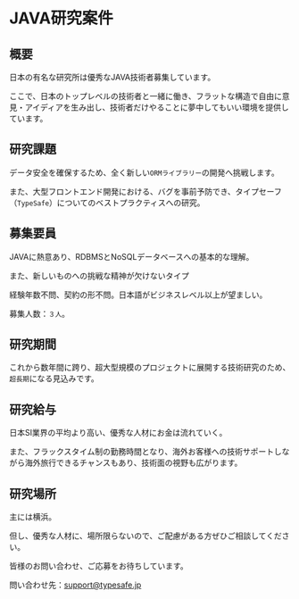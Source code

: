 # JAVA研究案件

## 概要


日本の有名な研究所は優秀なJAVA技術者募集しています。

ここで、日本のトップレベルの技術者と一緒に働き、フラットな構造で自由に意見・アイディアを生み出し、技術者だけやることに夢中してもいい環境を提供しています。



## 研究課題

データ安全を確保するため、全く新しい`ORMライブラリー`の開発へ挑戦します。

また、大型フロントエンド開発における、バグを事前予防でき、タイプセーフ（`TypeSafe`）についてのベストプラクティスへの研究。




## 募集要員

JAVAに熱意あり、RDBMSとNoSQLデータベースへの基本的な理解。

また、新しいものへの挑戦な精神が欠けないタイプ

経験年数不問、契約の形不問。日本語がビジネスレベル以上が望ましい。

募集人数：`３人`。




## 研究期間

これから数年間に跨り、超大型規模のプロジェクトに展開する技術研究のため、`超長期`になる見込みです。



## 研究給与

日本SI業界の平均より高い、優秀な人材にお金は流れていく。

また、フラックスタイム制の勤務時間となり、海外お客様への技術サポートしながら海外旅行できるチャンスもあり、技術面の視野も広がります。


## 研究場所

主には横浜。

但し、優秀な人材に、場所限らないので、ご配慮がある方ぜひご相談してください。



皆様のお問い合わせ、ご応募をお待ちしています。

問い合わせ先：[support@typesafe.jp](mailto:support@typesafe.jp?subject=案件ID：TS001JP)